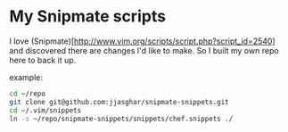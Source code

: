 # My Snipmate scripts

I love (Snipmate)[http://www.vim.org/scripts/script.php?script_id=2540] and discovered there are changes I'd like to make. So I built my own repo here to back it up.

example:
```bash
cd ~/repo
git clone git@github.com:jjasghar/snipmate-snippets.git
cd ~/.vim/snippets
ln -s ~/repo/snipmate-snippets/snippets/chef.snippets ./
```

